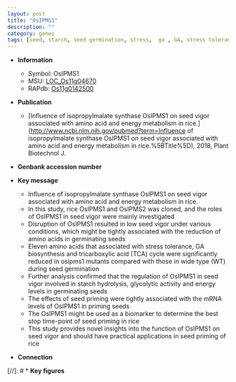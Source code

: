 ```yaml
---
layout: post
title: "OsIPMS1"
description: ""
category: genes
tags: [seed, starch, seed germination, stress,  ga , GA, stress tolerance, GA biosynthesis]
---
```


* **Information**  
    + Symbol: OsIPMS1  
    + MSU: [LOC_Os11g04670](http://rice.uga.edu/cgi-bin/ORF_infopage.cgi?orf=LOC_Os11g04670)  
    + RAPdb: [Os11g0142500](http://rapdb.dna.affrc.go.jp/viewer/gbrowse_details/irgsp1?name=Os11g0142500)  

* **Publication**  
    + [Influence of isopropylmalate synthase OsIPMS1 on seed vigor associated with amino acid and energy metabolism in rice.](http://www.ncbi.nlm.nih.gov/pubmed?term=Influence of isopropylmalate synthase OsIPMS1 on seed vigor associated with amino acid and energy metabolism in rice.%5BTitle%5D), 2018, Plant Biotechnol J.

* **Genbank accession number**  

* **Key message**  
    + Influence of isopropylmalate synthase OsIPMS1 on seed vigor associated with amino acid and energy metabolism in rice.
    + In this study, rice OsIPMS1 and OsIPMS2 was cloned, and the roles of OsIPMS1 in seed vigor were mainly investigated
    + Disruption of OsIPMS1 resulted in low seed vigor under various conditions, which might be tightly associated with the reduction of amino acids in germinating seeds
    + Eleven amino acids that associated with stress tolerance, GA biosynthesis and tricarboxylic acid (TCA) cycle were significantly reduced in osipms1 mutants compared with those in wide type (WT) during seed germination
    + Further analysis confirmed that the regulation of OsIPMS1 in seed vigor involved in starch hydrolysis, glycolytic activity and energy levels in germinating seeds
    + The effects of seed priming were tightly associated with the mRNA levels of OsIPMS1 in priming seeds
    + The OsIPMS1 might be used as a biomarker to determine the best stop time-point of seed priming in rice
    + This study provides novel insights into the function of OsIPMS1 on seed vigor and should have practical applications in seed priming of rice

* **Connection**  

[//]: # * **Key figures**  


